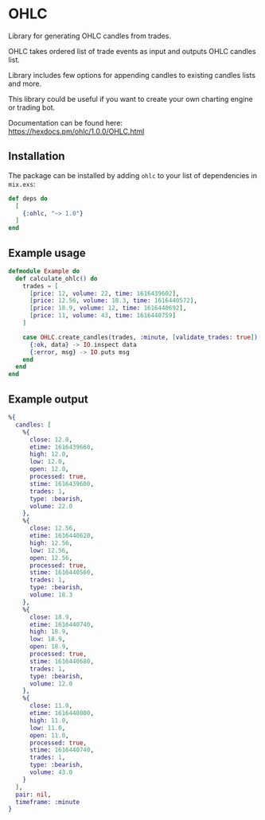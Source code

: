 # OHLC

Library for generating OHLC candles from trades.


OHLC takes ordered list of trade events as input and 
outputs OHLC candles list. 

Library includes few options for appending candles to existing candles lists and more.

This library could be useful if you want to create your own charting engine or trading bot.

Documentation can be found here: https://hexdocs.pm/ohlc/1.0.0/OHLC.html

## Installation

The package can be installed by adding `ohlc` to your
list of dependencies in `mix.exs`:

```elixir
def deps do
  [
    {:ohlc, "~> 1.0"}
  ]
end
```

## Example usage
```elixir
defmodule Example do
  def calculate_ohlc() do
    trades = [
      [price: 12, volume: 22, time: 1616439602],
      [price: 12.56, volume: 18.3, time: 1616440572],
      [price: 18.9, volume: 12, time: 1616440692],
      [price: 11, volume: 43, time: 1616440759]
    ]

    case OHLC.create_candles(trades, :minute, [validate_trades: true]) do
      {:ok, data} -> IO.inspect data
      {:error, msg} -> IO.puts msg
    end
  end
end
```

## Example output
```elixir
%{
  candles: [
    %{
      close: 12.0,
      etime: 1616439660,
      high: 12.0,
      low: 12.0,
      open: 12.0,
      processed: true,
      stime: 1616439600,
      trades: 1,
      type: :bearish,
      volume: 22.0
    },
    %{
      close: 12.56,
      etime: 1616440620,
      high: 12.56,
      low: 12.56,
      open: 12.56,
      processed: true,
      stime: 1616440560,
      trades: 1,
      type: :bearish,
      volume: 18.3
    },
    %{
      close: 18.9,
      etime: 1616440740,
      high: 18.9,
      low: 18.9,
      open: 18.9,
      processed: true,
      stime: 1616440680,
      trades: 1,
      type: :bearish,
      volume: 12.0
    },
    %{
      close: 11.0,
      etime: 1616440800,
      high: 11.0,
      low: 11.0,
      open: 11.0,
      processed: true,
      stime: 1616440740,
      trades: 1,
      type: :bearish,
      volume: 43.0
    }
  ],
  pair: nil,
  timeframe: :minute
}
```

